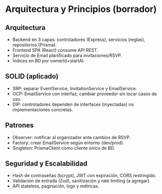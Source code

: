 # Arquitectura y Principios (borrador)

## Arquitectura
- Backend en 3 capas: controladores (Express), servicios (reglas), repositorios (Prisma).
- Frontend SPA (React) consume API REST.
- Servicio de Email planificado para invitaciones/RSVP.
- Índices en BD por ownerId+startAt.

## SOLID (aplicado)
- SRP: separar EventService, InvitationService y EmailService.
- OCP: EmailService con interfaz; cambiar proveedor sin tocar casos de uso.
- DIP: controladores dependen de interfaces (inyectadas) no implementaciones concretas.

## Patrones
- Observer: notificar al organizador ante cambios de RSVP.
- Factory: crear EmailService según entorno (dev/prod).
- Singleton: PrismaClient como cliente único de BD.

## Seguridad y Escalabilidad
- Hash de contraseñas (bcrypt), JWT con expiración, CORS restringido.
- Validación de entrada (Zod), sanitización y rate limiting (a agregar).
- API stateless, paginación, logs y métricas.
